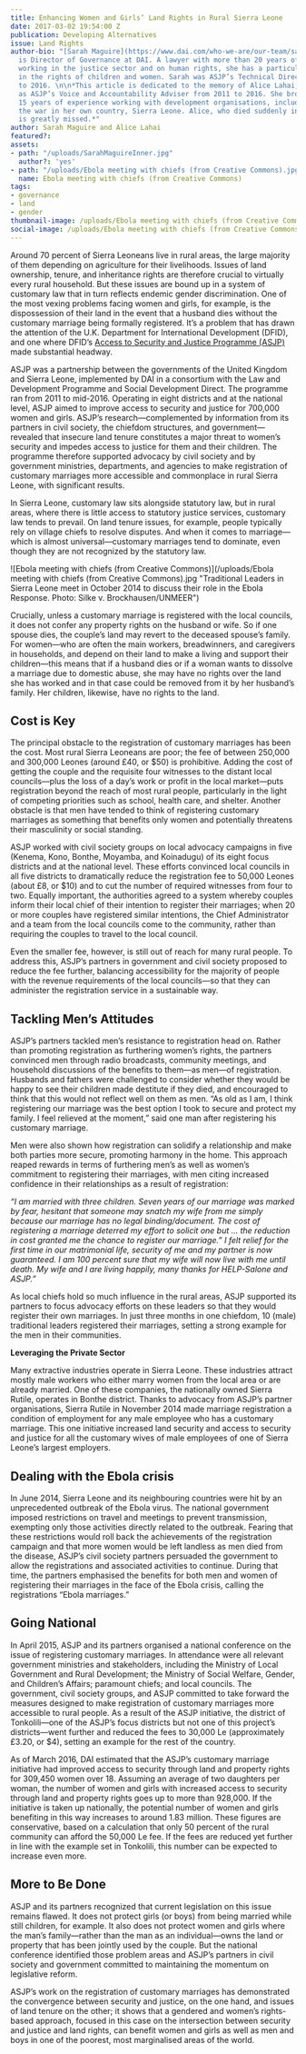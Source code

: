```yaml
---
title: Enhancing Women and Girls’ Land Rights in Rural Sierra Leone
date: 2017-03-02 19:54:00 Z
publication: Developing Alternatives
issue: Land Rights
author-bio: "[Sarah Maguire](https://www.dai.com/who-we-are/our-team/sarah-maguire)
  is Director of Governance at DAI. A lawyer with more than 20 years of experience
  working in the justice sector and on human rights, she has a particular interest
  in the rights of children and women. Sarah was ASJP’s Technical Director from 2013
  to 2016. \n\n*This article is dedicated to the memory of Alice Lahai, who served
  as ASJP’s Voice and Accountability Adviser from 2011 to 2016. She brought to ASJP
  15 years of experience working with development organisations, including during
  the war in her own country, Sierra Leone. Alice, who died suddenly in May 2016,
  is greatly missed.*"
author: Sarah Maguire and Alice Lahai
featured?: 
assets:
- path: "/uploads/SarahMaguireInner.jpg"
  author?: 'yes'
- path: "/uploads/Ebola meeting with chiefs (from Creative Commons).jpg"
  name: Ebola meeting with chiefs (from Creative Commons)
tags:
- governance
- land
- gender
thumbnail-image: /uploads/Ebola meeting with chiefs (from Creative Commons).jpg
social-image: /uploads/Ebola meeting with chiefs (from Creative Commons).jpg
---
```


Around 70 percent of Sierra Leoneans live in rural areas, the large majority of them depending on agriculture for their livelihoods. Issues of land ownership, tenure, and inheritance rights are therefore crucial to virtually every rural household. But these issues are bound up in a system of customary law that in turn reflects endemic gender discrimination. One of the most vexing problems facing women and girls, for example, is the dispossession of their land in the event that a husband dies without the customary marriage being formally registered. It’s a problem that has drawn the attention of the U.K. Department for International Development (DFID), and one where DFID’s [Access to Security and Justice Programme (ASJP)](https://www.dai.com/our-work/projects/sierra-leone-access-security-and-justice-programme-asjp) made substantial headway.



ASJP was a partnership between the governments of the United Kingdom and Sierra Leone, implemented by DAI in a consortium with the Law and Development Programme and Social Development Direct. The programme ran from 2011 to mid-2016. Operating in eight districts and at the national level, ASJP aimed to improve access to security and justice for 700,000 women and girls. ASJP’s research—complemented by information from its partners in civil society, the chiefdom structures, and government—revealed that insecure land tenure constitutes a major threat to women’s security and impedes access to justice for them and their children. The programme therefore supported advocacy by civil society and by government ministries, departments, and agencies to make registration of customary marriages more accessible and commonplace in rural Sierra Leone, with significant results. 

In Sierra Leone, customary law sits alongside statutory law, but in rural areas, where there is little access to statutory justice services, customary law tends to prevail. On land tenure issues, for example, people typically rely on village chiefs to resolve disputes. And when it comes to marriage—which is almost universal—customary marriages tend to dominate, even though they are not recognized by the statutory law.

![Ebola meeting with chiefs (from Creative Commons)](/uploads/Ebola meeting with chiefs (from Creative Commons).jpg "Traditional Leaders in Sierra Leone meet in October 2014 to discuss their role in the Ebola Response. Photo: Silke v. Brockhausen/UNMEER") 

Crucially, unless a customary marriage is registered with the local councils, it does not confer any property rights on the husband or wife. So if one spouse dies, the couple’s land may revert to the deceased spouse’s family. For women—who are often the main workers, breadwinners, and caregivers in households, and depend on their land to make a living and support their children—this means that if a husband dies or if a woman wants to dissolve a marriage due to domestic abuse, she may have no rights over the land she has worked and in that case could be removed from it by her husband’s family. Her children, likewise, have no rights to the land.

## Cost is Key
The principal obstacle to the registration of customary marriages has been the cost. Most rural Sierra Leoneans are poor; the fee of between 250,000 and 300,000 Leones (around £40, or $50) is prohibitive. Adding the cost of getting the couple and the requisite four witnesses to the distant local councils—plus the loss of a day’s work or profit in the local market—puts registration beyond the reach of most rural people, particularly in the light of competing priorities such as school, health care, and shelter. Another obstacle is that men have tended to think of registering customary marriages as something that benefits only women and potentially threatens their masculinity or social standing.

ASJP worked with civil society groups on local advocacy campaigns in five (Kenema, Kono, Bonthe, Moyamba, and Koinadugu) of its eight focus districts and at the national level. These efforts convinced local councils in all five districts to dramatically reduce the registration fee to 50,000 Leones (about £8, or $10) and to cut the number of required witnesses from four to two. Equally important, the authorities agreed to a system whereby couples inform their local chief of their intention to register their marriages; when 20 or more couples have registered similar intentions, the Chief Administrator and a team from the local councils come to the community, rather than requiring the couples to travel to the local council.

Even the smaller fee, however, is still out of reach for many rural people. To address this, ASJP’s partners in government and civil society proposed to reduce the fee further, balancing accessibility for the majority of people with the revenue requirements of the local councils—so that they can administer the registration service in a sustainable way. 

## Tackling Men’s Attitudes

ASJP’s partners tackled men’s resistance to registration head on. Rather than promoting registration as furthering women’s rights, the partners convinced men through radio broadcasts, community meetings, and household discussions of the benefits to them—as men—of registration. Husbands and fathers were challenged to consider whether they would be happy to see their children made destitute if they died, and encouraged to think that this would not reflect well on them as men. “As old as I am, I think registering our marriage was the best option I took to secure and protect my family. I feel relieved at the moment,” said one man after registering his customary marriage.

Men were also shown how registration can solidify a relationship and make both parties more secure, promoting harmony in the home. This approach reaped rewards in terms of furthering men’s as well as women’s commitment to registering their marriages, with men citing increased confidence in their relationships as a result of registration: 

*“I am married with three children. Seven years of our marriage was marked by fear, hesitant that someone may snatch my wife from me simply because our marriage has no legal binding/document. The cost of registering a marriage deterred my effort to solicit one but … the reduction in cost granted me the chance to register our marriage.”
I felt relief for the first time in our matrimonial life, security of me and my partner is now guaranteed.
I am 100 percent sure that my wife will now live with me until death. My wife and I are living happily, many thanks for HELP-Salone and ASJP.”*

As local chiefs hold so much influence in the rural areas, ASJP supported its partners to focus advocacy efforts on these leaders so that they would register their own marriages. In just three months in one chiefdom, 10 (male) traditional leaders registered their marriages, setting a strong example for the men in their communities. 

<aside><p><strong>Leveraging the Private Sector</strong></p>
<p>Many extractive industries operate in Sierra Leone. These industries attract mostly male workers who either marry women from the local area or are already married. One of these companies, the nationally owned Sierra Rutile, operates in Bonthe district. Thanks to advocacy from ASJP’s partner organisations, Sierra Rutile in November 2014 made marriage registration a condition of employment for any male employee who has a customary marriage. This one initiative increased land security and access to security and justice for all the customary wives of male employees of one of Sierra Leone’s largest employers.</p>
</aside> 

## Dealing with the Ebola crisis
In June 2014, Sierra Leone and its neighbouring countries were hit by an unprecedented outbreak of the Ebola virus. The national government imposed restrictions on travel and meetings to prevent transmission, exempting only those activities directly related to the outbreak. Fearing that these restrictions would roll back the achievements of the registration campaign and that more women would be left landless as men died from the disease, ASJP’s civil society partners persuaded the government to allow the registrations and associated activities to continue. During that time, the partners emphasised the benefits for both men and women of registering their marriages in the face of the Ebola crisis, calling the registrations “Ebola marriages.”

## Going National
In April 2015, ASJP and its partners organised a national conference on the issue of registering customary marriages. In attendance were all relevant government ministries and stakeholders, including the Ministry of Local Government and Rural Development; the Ministry of Social Welfare, Gender, and Children’s Affairs; paramount chiefs; and local councils. The government, civil society groups, and ASJP committed to take forward the measures designed to make registration of customary marriages more accessible to rural people. As a result of the ASJP initiative, the district of Tonkolili—one of the ASJP’s focus districts but not one of this project’s districts—went further and reduced the fees to 30,000 Le (approximately £3.20, or $4), setting an example for the rest of the country. 

As of March 2016, DAI estimated that the ASJP’s customary marriage initiative had improved access to security through land and property rights for 309,450 women over 18. Assuming an average of two daughters per woman, the number of women and girls with increased access to security through land and property rights goes up to more than 928,000. If the initiative is taken up nationally, the potential number of women and girls benefiting in this way increases to around 1.83 million. These figures are conservative, based on a calculation that only 50 percent of the rural community can afford the 50,000 Le fee. If the fees are reduced yet further in line with the example set in Tonkolili, this number can be expected to increase even more. 

## More to Be Done
ASJP and its partners recognized that current legislation on this issue remains flawed. It does not protect girls (or boys) from being married while still children, for example. It also does not protect women and girls where the man’s family—rather than the man as an individual—owns the land or property that has been jointly used by the couple. But the national conference identified those problem areas and ASJP’s partners in civil society and government committed to maintaining the momentum on legislative reform. 

ASJP’s work on the registration of customary marriages has demonstrated the convergence between security and justice, on the one hand, and issues of land tenure on the other; it shows that a gendered and women’s rights-based approach, focused in this case on the intersection between security and justice and land rights, can benefit women and girls as well as men and boys in one of the poorest, most marginalised areas of the world.
